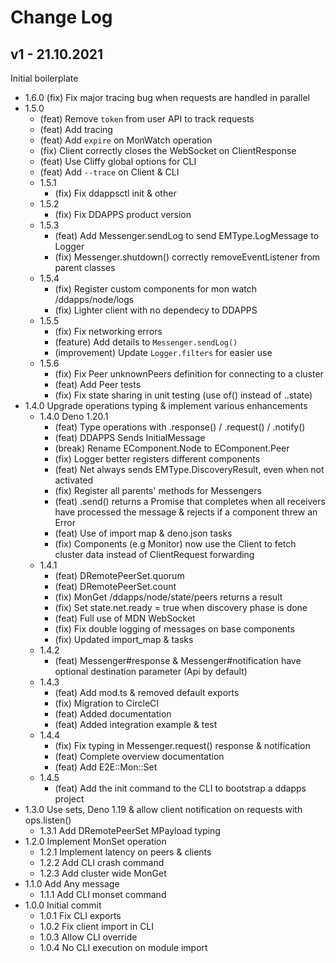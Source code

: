 # Change Log

## **v1** - 21.10.2021

Initial boilerplate

- 1.6.0 (fix) Fix major tracing bug when requests are handled in parallel
- 1.5.0
  - (feat) Remove `token` from user API to track requests
  - (feat) Add tracing
  - (feat) Add `expire` on MonWatch operation
  - (fix) Client correctly closes the WebSocket on ClientResponse
  - (feat) Use Cliffy global options for CLI
  - (feat) Add `--trace` on Client & CLI
  - 1.5.1
    - (fix) Fix ddappsctl init & other
  - 1.5.2
    - (fix) Fix DDAPPS product version
  - 1.5.3
    - (feat) Add Messenger.sendLog to send EMType.LogMessage to Logger
    - (fix) Messenger.shutdown() correctly removeEventListener from parent classes
  - 1.5.4
    - (fix) Register custom components for mon watch /ddapps/node/logs
    - (fix) Lighter client with no dependecy to DDAPPS
  - 1.5.5
    - (fix) Fix networking errors
    - (feature) Add details to `Messenger.sendLog()`
    - (improvement) Update `Logger.filters` for easier use
  - 1.5.6
    - (fix) Fix Peer unknownPeers definition for connecting to a cluster
    - (feat) Add Peer tests
    - (fix) Fix state sharing in unit testing (use of() instead of ..state)
- 1.4.0 Upgrade operations typing & implement various enhancements
  - 1.4.0 Deno 1.20.1
    - (feat) Type operations with .response() / .request() / .notify()
    - (feat) DDAPPS Sends InitialMessage
    - (break) Rename EComponent.Node to EComponent.Peer
    - (fix) Logger better registers different components
    - (feat) Net always sends EMType.DiscoveryResult, even when not activated
    - (fix) Register all parents' methods for Messengers
    - (feat) .send() returns a Promise that completes when all receivers have processed the message & rejects if a component threw an Error
    - (feat) Use of import map & deno.json tasks
    - (fix) Components (e.g Monitor) now use the Client to fetch cluster data instead of ClientRequest forwarding
  - 1.4.1
    - (feat) DRemotePeerSet.quorum
    - (feat) DRemotePeerSet.count
    - (fix) MonGet /ddapps/node/state/peers returns a result
    - (fix) Set state.net.ready = true when discovery phase is done
    - (feat) Full use of MDN WebSocket
    - (fix) Fix double logging of messages on base components
    - (fix) Updated import_map & tasks
  - 1.4.2
    - (feat) Messenger#response & Messenger#notification have optional destination parameter (Api by default)
  - 1.4.3
    - (feat) Add mod.ts & removed default exports
    - (fix) Migration to CircleCI
    - (feat) Added documentation
    - (feat) Added integration example & test
  - 1.4.4
    - (fix) Fix typing in Messenger.request() response & notification
    - (feat) Complete overview documentation
    - (feat) Add E2E::Mon::Set
  - 1.4.5
    - (feat) Add the init command to the CLI to bootstrap a ddapps project
- 1.3.0 Use sets, Deno 1.19 & allow client notification on requests with ops.listen()
  - 1.3.1 Add DRemotePeerSet MPayload typing
- 1.2.0 Implement MonSet operation
  - 1.2.1 Implement latency on peers & clients
  - 1.2.2 Add CLI crash command
  - 1.2.3 Add cluster wide MonGet
- 1.1.0 Add Any message
  - 1.1.1 Add CLI monset command
- 1.0.0 Initial commit
  - 1.0.1 Fix CLI exports
  - 1.0.2 Fix client import in CLI
  - 1.0.3 Allow CLI override
  - 1.0.4 No CLI execution on module import